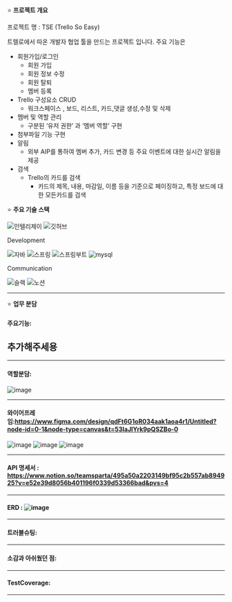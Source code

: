 
⭐ **프로젝트 개요**

프로젝트 명 : TSE (Trello So Easy)

트렐로에서 따온 개발자 협업 툴을 만드는 프로젝트 입니다. 주요 기능은 
- 회원가입/로그인
    - 회원 가입
    - 회원 정보 수정
    - 회원 탈퇴
    - 멤버 등록
- Trello 구성요소 CRUD
    - 워크스페이스 , 보드, 리스트, 카드,댓글 생성,수정 및 삭제
- 멤버 및 역할 관리
    - 구분된 ‘유저 권한’ 과 ‘멤버 역할’ 구현
- 첨부파일 기능 구현
- 알림
    - 외부 AIP를 통하여 멤버 추가, 카드 변경 등 주요 이벤트에 대한 실시간 알림을 제공
- 검색
    - Trello의 카드를 검색
        - 카드의 제목, 내용, 마감일, 이름 등을 기준으로 페이징하고, 특정 보드에 대한 모든카드를 검색

⭐ **주요 기술 스택**

![인텔리제이](https://img.shields.io/badge/IntelliJ_IDEA-000000.svg?style=for-the-badge&logo=intellij-idea&logoColor=white)
![깃허브](https://img.shields.io/badge/GitHub-100000?style=for-the-badge&logo=github&logoColor=white)
<p>Development<p>

![자바](https://img.shields.io/badge/Java-ED8B00?style=for-the-badge&logo=openjdk&logoColor=white)
![스프링](https://img.shields.io/badge/Spring-6DB33F?style=for-the-badge&logo=spring&logoColor=white)
![스프링부트](https://img.shields.io/badge/Spring-6DB33F?style=for-the-badge&logo=springboot&logoColor=white)
![mysql](https://img.shields.io/badge/MySQL-00000F?style=for-the-badge&logo=mysql&logoColor=white) <p>
Communication<p>
![슬랙](https://img.shields.io/badge/Slack-4A154B?style=for-the-badge&logo=slack&logoColor=white)
![노션](https://img.shields.io/badge/Notion-000000?style=for-the-badge&logo=notion&logoColor=white)

---

⭐ **업무 분담**


#### 주요기능: 


## 추가해주세용



----
#### 역할분담:

![image](https://github.com/user-attachments/assets/93e0e69f-e0ba-4f0f-a98a-ec150ef45d3b)


----
#### 와이어프레임:https://www.figma.com/design/qdFt6G1oR034aak1aoa4r1/Untitled?node-id=0-1&node-type=canvas&t=53IaJlYrk9pQSZBo-0
![image](https://github.com/user-attachments/assets/1dc14442-9824-4f50-bec5-6f8420bce43a)
![image](https://github.com/user-attachments/assets/02e4dd06-f83a-4c13-9ef3-274e89f1eaa8)
![image](https://github.com/user-attachments/assets/9910e226-0296-4ad4-9c3b-7cb993a45f0a)

----

#### API 명세서 : https://www.notion.so/teamsparta/495a50a2203149bf95c2b557ab894925?v=e52e39d8056b401196f0339d53366bad&pvs=4


----
#### ERD : ![image](https://github.com/user-attachments/assets/9ae15151-9c43-4af9-b10e-3898f6f9414e)


----
#### 트러블슈팅:


----
#### 소감과 아쉬웠던 점:


----

#### TestCoverage:


----







